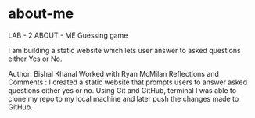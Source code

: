 # about-me

LAB - 2
ABOUT - ME Guessing game

I am building a static website which lets user answer to asked questions either Yes or No.

Author: Bishal Khanal
Worked with Ryan McMilan
Reflections and Comments : I created a static website that prompts users to answer asked questions either yes or no. Using Git and GitHub, terminal I was able to clone my repo to my local machine and later push the changes made to GitHub.
